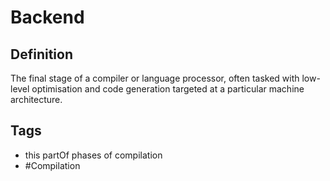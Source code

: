 # Backend

## Definition
The final stage of a compiler or language processor, often tasked with low-level optimisation and code generation targeted at a particular machine architecture.

## Tags
* this partOf phases of compilation
* #Compilation
